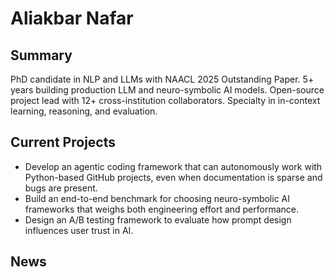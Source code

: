 # Aliakbar Nafar


## Summary
PhD candidate in NLP and LLMs with NAACL 2025 Outstanding Paper. 5+ years building production LLM and neuro-symbolic AI models. Open-source project lead with 12+ cross-institution collaborators. Specialty in in-context learning, reasoning, and evaluation.


## Current Projects

- Develop an agentic coding framework that can autonomously work with Python-based GitHub projects, even when documentation is sparse and bugs are present.
- Build an end-to-end benchmark for choosing neuro-symbolic AI frameworks that weighs both engineering effort and performance.
- Design an A/B testing framework to evaluate how prompt design influences user trust in AI.

## News

